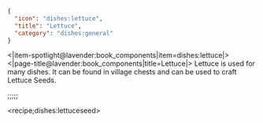 ```json
{
  "icon": "dishes:lettuce",
  "title": "Lettuce",
  "category": "dishes:general"
}
```

<|item-spotlight@lavender:book_components|item=dishes:lettuce|>
<|page-title@lavender:book_components|title=Lettuce|>
Lettuce is used for many dishes. It can be found in village chests and can be used to craft Lettuce Seeds.

;;;;;

<recipe;dishes:lettuceseed>

